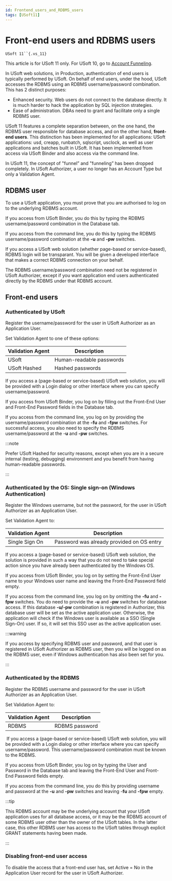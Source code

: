 ```yaml
---
id: Frontend_users_and_RDBMS_users
tags: [USoft11]
---
```

# Front-end users and RDBMS users

`USoft 11``{.vs_11}`

This article is for USoft 11 only. For USoft 10, go to [Account Funneling](/Authorisation_and_access/Authentication_and_USoft/Account_funneling.md).

In USoft web solutions, in Production, authentication of end users is typically performed by USoft. On behalf of end users, under the hood, USoft accesses the RDBMS using an RDBMS username/password combination. This has 2 distinct purposes:

- Enhanced security. Web users do not connect to the database directly. It is much harder to hack the application by SQL injection strategies.
- Ease of administration. DBAs need to grant and facilitate only a single RDBMS user.

USoft 11 features a complete separation between, on the one hand, the RDBMS user responsible for database access, and on the other hand, **front-end users**. This distinction has been implemented for all applications: USoft applications: usd, creapp, runbatch, sqlscript, usclock, as well as user applications and batches built in USoft. It has been implemented from access via USoft Binder and also access via the command line.

In USoft 11, the concept of "funnel” and "funneling” has been dropped completely. In USoft Authorizer, a user no longer has an Account Type but only a Validation Agent.

## RDBMS user

To use a USoft application, you must prove that you are authorised to log on to the underlying RDBMS account.

If you access from USoft Binder, you do this by typing the RDBMS username/password combination in the Database tab.

If you access from the command line, you do this by typing the RDBMS username/password combination at the **-u** and **-pw** switches.

If you access a USoft web solution (whether page-based or service-based), RDBMS login will be transparant. You will be given a developed interface that makes a correct RDBMS connection on your behalf.

The RDBMS username/password combination need not be registered in USoft Authorizer, except if you want application end users authenticated directly by the RDBMS under that RDBMS account.

## Front-end users

### Authenticated by USoft

Register the username/password for the user in USoft Authorizer as an Application User.

Set Validation Agent to one of these options:

|**Validation Agent**|**Description**|
|--------|--------|
|USoft   |Human-readable passwords|
|USoft Hashed|Hashed passwords|



If you access a (page-based or service-based) USoft web solution, you will be provided with a Login dialog or other interface where you can specify username/password.

If you access from USoft Binder, you log on by filling out the Front-End User and Front-End Password fields in the Database tab.

If you access from the command line, you log on by providing the username/password combination at the **-fu** and **-fpw** switches. For successful access, you also need to specify the RDBMS username/password at the -**u** and **-pw** switches.


:::note

Prefer USoft Hashed for security reasons, except when you are in a secure internal (testing, debugging) environment and you benefit from having human-readable passwords.

:::

### Authenticated by the OS: Single sign-on (Windows Authentication)

Register the Windows username, but not the password, for the user in USoft Authorizer as an Application User.

Set Validation Agent to:

|**Validation Agent**|**Description**|
|--------|--------|
|Single Sign On|Password was already provided on OS entry|



If you access a (page-based or service-based) USoft web solution, the solution is provided in such a way that you do not need to take special action since you have already been authenticated by the Windows OS.

If you access from USoft Binder, you log on by setting the Front-End User name to your Windows user name and leaving the Front-End Password field empty.

If you access from the command line, you log on by omitting the **-fu** and **-fpw** switches. You do need to provide the **-u** and **-pw** switches for database access. If this database **-u/-pw** combination is registered in Authorizer, this database user will be set as the active application user. Otherwise, the application will check if the Windows user is available as a SSO (Single Sign-On) user. If so, it will set this SSO user as the active application user.


:::warning

If you access by specifying RDBMS user and password, and that user is registered in USoft Authorizer as RDBMS user, then you will be logged on as the RDBMS user, even if Windows authentication has also been set for you.

:::

### Authenticated by the RDBMS

Register the RDBMS username and password for the user in USoft Authorizer as an Application User.

Set Validation Agent to:

|**Validation Agent**|**Description**|
|--------|--------|
|RDBMS   |RDBMS password|



 If you access a (page-based or service-based) USoft web solution, you will be provided with a Login dialog or other interface where you can specify username/password. This username/password combination must be known to the RDBMS.

If you access from USoft Binder, you log on by typing the User and Password in the Database tab and leaving the Front-End User and Front-End Password fields empty.

If you access from the command line, you do this by providing username and password at the **-u** and **-pw** switches and leaving -**fu** and **-fpw** empty.


:::tip

This RDBMS account may be the underlying account that your USoft application uses for all database access, or it may be the RDBMS account of some RDBMS user other than the owner of the USoft tables. In the latter case, this other RDBMS user has access to the USoft tables through explicit GRANT statements having been made.

:::

### Disabling front-end user access

To disable the access that a front-end user has, set Active = No in the Application User record for the user in USoft Authorizer.